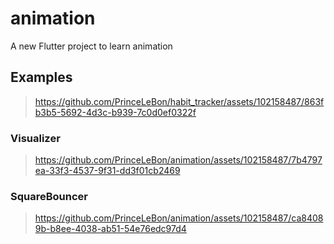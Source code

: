 # animation

A new Flutter project to learn animation

## Examples
 > https://github.com/PrinceLeBon/habit_tracker/assets/102158487/863fb3b5-5692-4d3c-b939-7c0d0ef0322f

### Visualizer
 > https://github.com/PrinceLeBon/animation/assets/102158487/7b4797ea-33f3-4537-9f31-dd3f01cb2469

### SquareBouncer
 > https://github.com/PrinceLeBon/animation/assets/102158487/ca84089b-b8ee-4038-ab51-54e76edc97d4
